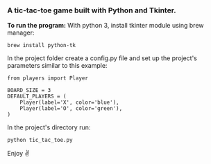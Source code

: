 ### A tic-tac-toe game built with Python and Tkinter.

**To run the program:**
With python 3, install tkinter module using brew manager:

```
brew install python-tk
```

In the project folder create a config.py file and set up the project's parameters similar to this example:

```
from players import Player

BOARD_SIZE = 3
DEFAULT_PLAYERS = (
    Player(label='X', color='blue'),
    Player(label='O', color='green'),
)
```

In the project's directory run:

```
python tic_tac_toe.py
```

Enjoy :v: